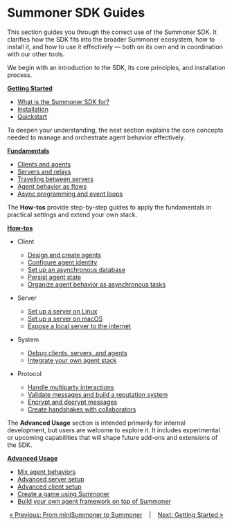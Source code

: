 # Summoner SDK Guides

This section guides you through the correct use of the Summoner SDK. It clarifies how the SDK fits into the broader Summoner ecosystem, how to install it, and how to use it effectively — both on its own and in coordination with our other tools.

We begin with an introduction to the SDK, its core principles, and installation process.

[**Getting Started**](getting_started/index.md)

* [What is the Summoner SDK for?](getting_started/what_is.md)
* [Installation](getting_started/installation.md)
* [Quickstart](getting_started/quickstart/index.md)

To deepen your understanding, the next section explains the core concepts needed to manage and orchestrate agent behavior effectively.

[**Fundamentals**](fundamentals/index.md)

* [Clients and agents](fundamentals/client_agent.md)
* [Servers and relays](fundamentals/server_relay.md)
* [Traveling between servers](fundamentals/traveling.md)
* [Agent behavior as flows](fundamentals/flow.md)
* [Async programming and event loops](fundamentals/async.md)

The **How-tos** provide step-by-step guides to apply the fundamentals in practical settings and extend your own stack.

[**How-tos**](howtos/index.md)

  * Client

    * [Design and create agents](howtos/client/design_create.md)
    * [Configure agent identity](howtos/client/id.md)
    * [Set up an asynchronous database](howtos/client/async_db.md)
    * [Persist agent state](howtos/client/state_persist.md)
    * [Organize agent behavior as asynchronous tasks](howtos/client/async_task.md)

  * Server

    * [Set up a server on Linux](howtos/server/setup_linux.md)
    * [Set up a server on macOS](howtos/server/setup_macos.md)
    * [Expose a local server to the internet](howtos/server/to_internet.md)

  * System

    * [Debug clients, servers, and agents](howtos/system/debug.md)
    * [Integrate your own agent stack](howtos/system/integrate.md)

  * Protocol

    * [Handle multiparty interactions](howtos/proto/multiparty.md)
    * [Validate messages and build a reputation system](howtos/proto/validation.md)
    * [Encrypt and decrypt messages](howtos/proto/encrypt_decrypt.md)
    * [Create handshakes with collaborators](howtos/proto/handshakes.md)

The **Advanced Usage** section is intended primarily for internal development, but users are welcome to explore it. It includes experimental or upcoming capabilities that will shape future add-ons and extensions of the SDK.

[**Advanced Usage**](advanced_usage/index.md)

* [Mix agent behaviors](advanced_usage/merge.md)
* [Advanced server setup](advanced_usage/server_setup.md)
* [Advanced client setup](advanced_usage/client_setup.md)
* [Create a game using Summoner](advanced_usage/game_event.md)
* [Build your own agent framework on top of Summoner](advanced_usage/agent_framework.md)


<p align="center">
  <a href="../introduction/minisdk/conclusion.md">&laquo; Previous: From miniSummoner to Summoner</a> &nbsp;&nbsp;&nbsp;|&nbsp;&nbsp;&nbsp; <a href="getting_started/index.md">Next: Getting Started &raquo;</a>
</p>
